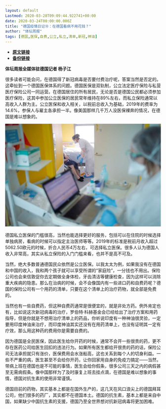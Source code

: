 ```yaml
---
layout: default
Lastmod: 2020-03-28T09:09:44.922741+00:00
date: 2020-03-24T00:00:00.000Z
title: "德国疫情日记⑩：在德国看病不用花钱？"
author: "体坛周报"
tags: [德国,医保,自费,公立,私立,清单,新冠,神油]
---
```


* [**原文链接**](http://www.titan24.com/publish/app/data/2020/03/24/310772/os_news.html)
* [**备份链接**](http://archive.ph/C6qaH)


**体坛周报全媒体驻德国记者 杨子江**

很多读者可能会问，在德国得了新冠病毒是否要付费治疗呢，答案当然是否定的。这牵扯到一个德国医保体系的问题。德国医保是双轨制，公立法定医疗保险与私营医疗保险公司一同运营。在德国居住的所有居民，无论是否是德国公民都必须参加医疗保险，这其中参加公立医保的居民常年维持在89%左右，而私立保险通常以高收入人群为主。公立医保和收入相关，以税前总收入为基础，2019年的费率为14.6%，参保人与雇主各承担一半。像美国那样几千万人没医保裸奔的情况，在德国是难以想象的。

![2020-03-20T172324Z_578793504_RC2TNF9TJSD7_RTRMADP_3_HEALTH-CORONAVIRUS-FRANCE-HOSPITAL.jpg](/images/post/29fd3f397a5f9c79d7cdb55fc984e07f.jpg)

德国私立医保的门槛很高，当然也能选择更好的服务，包括可以在住院的时候选择单独病房，看病的时候可以指定主治医师等等。2019年的标准是税前月收入超过5062.50欧元的时候，折合人民币4万左右，可选择私立医保。很多人认为德国人收入非常高，其实从私立保险的入门门槛来看，也并不是高不可及。

当然，绝大多数普通德国民众依然是公立医保。以我太太为例，如果我没有在德国和中国的收入，我和两个孩子就可以享受所谓的“家庭险”，一分钱也不用出。保险公司也会来信敦促你去定期做全身体检，牙齿清洁等健康检查，因为这样可以消除重大疾病的隐患。那么在治病的时候，会不会像国内有一些进口药和自费药呢？德国的保险公司有一个用药的清单，只要在这个清单上的治疗药物，就全部是免费的。

当然也有一些自费药，但这种自费药通常是很便宜的，就是非处方药。例外肯定也有，比如说这次新冠病毒的治疗，罗伯特·科赫基金会已经给出了治疗方案和用药指导，但是你就是不想用治疗清单上的药品，你听说印度有一种神油很灵验，一定要用印度神油来治疗，而印度神油其实还没有在用药清单上，也没有证明其一定有疗效，那么用这种药的费用你是需要自费的。

因为德国是全民医保，因此医生给你开药的时候，通常不会开一些很贵的药，更不存在医药公司给医生回扣的违法行为。如果所有医生都给开很贵的药的话，保险公司无法承担就只有涨价，医保费用会水涨船高，这也关系到每个人的切身利益。一些不严重的病，医生甚至不会给你开药，让你回家用自身的免疫力搞定——当然，带病上班在德国也是不可能的事情，医生会给你假条，很多公司三天之内的病假甚至无需病假条。像中国那样为了及时康复上班去挂点滴，在德国是难以想象的事情，德国对抗生素的使用非常谨慎。

德国目前的药物，其实基本上都是在国外生产的，这几天在风口浪尖上的德国拜耳公司，他们很多的药厂，其实都不在德国本土。德国的抗生素，基本上都是来自中国，如果缺少中国抗生素的支援，德国乃至全世界想对抗新冠病毒将更加困难。

